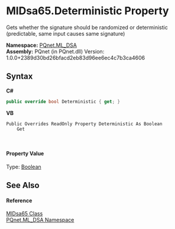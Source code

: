 # MlDsa65.Deterministic Property 
 

Gets whether the signature should be randomized or deterministic (predictable, same input causes same signature)

**Namespace:**&nbsp;<a href="098c2ae7-a283-47c8-9739-d51bf939ff87.md">PQnet.ML_DSA</a><br />**Assembly:**&nbsp;PQnet (in PQnet.dll) Version: 1.0.0+2389d30bd26bfacd2eb83d96ee6ec4c7b3ca4606

## Syntax

**C#**<br />
``` C#
public override bool Deterministic { get; }
```

**VB**<br />
``` VB
Public Overrides ReadOnly Property Deterministic As Boolean
	Get
```

<br />

#### Property Value
Type: <a href="https://docs.microsoft.com/dotnet/api/system.boolean" target="_blank" rel="noopener noreferrer">Boolean</a>

## See Also


#### Reference
<a href="eaa8de6d-ede8-31f1-62fa-abe3cec139af.md">MlDsa65 Class</a><br /><a href="098c2ae7-a283-47c8-9739-d51bf939ff87.md">PQnet.ML_DSA Namespace</a><br />